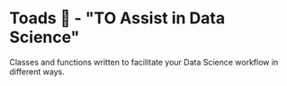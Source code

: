 # Toads 🐸 - "TO Assist in Data Science"
Classes and functions written to facilitate your Data Science workflow in different ways.
